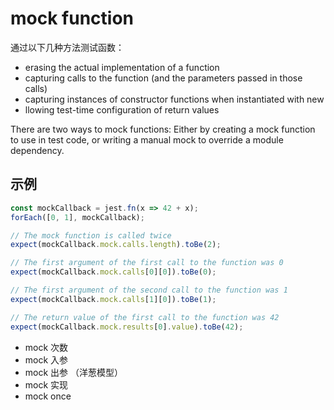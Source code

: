 # mock function

通过以下几种方法测试函数：

- erasing the actual implementation of a function
- capturing calls to the function (and the parameters passed in those calls)
- capturing instances of constructor functions when instantiated with new
- llowing test-time configuration of return values

There are two ways to mock functions: Either by creating a mock function to use in test code, or writing a manual mock to override a module dependency.

## 示例

```ts
const mockCallback = jest.fn(x => 42 + x);
forEach([0, 1], mockCallback);

// The mock function is called twice
expect(mockCallback.mock.calls.length).toBe(2);

// The first argument of the first call to the function was 0
expect(mockCallback.mock.calls[0][0]).toBe(0);

// The first argument of the second call to the function was 1
expect(mockCallback.mock.calls[1][0]).toBe(1);

// The return value of the first call to the function was 42
expect(mockCallback.mock.results[0].value).toBe(42);
```

- mock 次数
- mock 入参
- mock 出参 （洋葱模型）
- mock 实现
- mock once